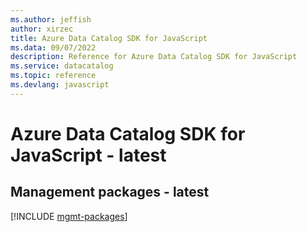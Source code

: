 ```yaml
---
ms.author: jeffish
author: xirzec
title: Azure Data Catalog SDK for JavaScript
ms.data: 09/07/2022
description: Reference for Azure Data Catalog SDK for JavaScript
ms.service: datacatalog
ms.topic: reference
ms.devlang: javascript
---
```

# Azure Data Catalog SDK for JavaScript - latest

## Management packages - latest
[!INCLUDE [mgmt-packages](data-catalog-mgmt-index.md)]